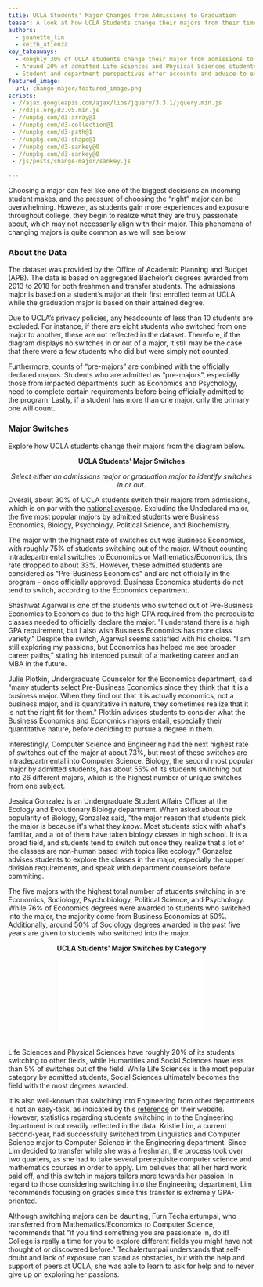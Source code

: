 ```yaml
---
title: UCLA Students' Major Changes from Admissions to Graduation
teaser: A look at how UCLA Students change their majors from their time of admissions to eventual degree, data aggregated from 2013-2018.
authors:
  - jeanette_lin
  - keith_atienza
key_takeaways:
  - Roughly 30% of UCLA students change their major from admissions to graduation, with the highest changes seen among Business Economics, Sociology, Psychobiology, Political Science, and Psychology students. 
  - Around 20% of admitted Life Sciences and Physical Sciences students switch to other fields, while less than 5% of Humanities, Engineering, or Social Sciences students switch to others.
  - Student and department perspectives offer accounts and advice to explore different majors to find one's passion.
featured_image:
  url: change-major/featured_image.png
scripts:
 - //ajax.googleapis.com/ajax/libs/jquery/3.3.1/jquery.min.js
 - //d3js.org/d3.v5.min.js
 - //unpkg.com/d3-array@1
 - //unpkg.com/d3-collection@1
 - //unpkg.com/d3-path@1
 - //unpkg.com/d3-shape@1
 - //unpkg.com/d3-sankey@0
 - //unpkg.com/d3-sankey@0
 - /js/posts/change-major/sankey.js

---
```


Choosing a major can feel like one of the biggest decisions an incoming student makes, and the pressure of choosing the “right” major can be overwhelming. However, as students gain more experiences and exposure throughout college, they begin to realize what they are truly passionate about, which may not necessarily align with their major. This phenomena of changing majors is quite common as we will see below.
 

### About the Data

The dataset was provided by the Office of Academic Planning and Budget (APB). The data is based on aggregated Bachelor’s degrees awarded from 2013 to 2018 for both freshmen and transfer students. The admissions major is based on a student’s major at their first enrolled term at UCLA, while the graduation major is based on their attained degree. 

Due to UCLA’s privacy policies, any headcounts of less than 10 students are excluded. For instance, if there are eight students who switched from one major to another, these are not reflected in the dataset. Therefore, if the diagram displays no switches in or out of a major, it still may be the case that there were a few students who did but were simply not counted.

Furthermore, counts of “pre-majors” are combined with the officially declared majors. Students who are admitted as “pre-majors”, especially those from impacted departments such as Economics and Psychology, need to complete certain requirements before being officially admitted to the program. Lastly, if a student has more than one major, only the primary one will count. 

### Major Switches

Explore how UCLA students change their majors from the diagram below.


<p style="text-align: center; font-weight:bold">UCLA Students' Major Switches</p>
<p style="text-align: center; font-style:italic">Select either an admissions major or graduation major to identify switches in or out.</p>


<div class="dropdown"></div>
<div class="dropdown2"></div>
<div id="chart"></div>
<div id="label"></div>

Overall, about 30% of UCLA students switch their majors from admissions, which is on par with the [national average](https://nces.ed.gov/pubs2018/2018434.pdf). Excluding the Undeclared major, the five most popular majors by admitted students were Business Economics, Biology, Psychology, Political Science, and Biochemistry.

The major with the highest rate of switches out was Business Economics, with roughly 75% of students switching out of the major. Without counting intradepartmental switches to Economics or Mathematics/Economics, this rate dropped to about 33%. However, these admitted students are considered as "Pre-Business Economics" and are not officially in the program - once officially approved, Business Economics students do not tend to switch, according to the Economics department.

Shashwat Agarwal is one of the students who switched out of Pre-Business Economics to Economics due to the high GPA required from the prerequisite classes needed to officially declare the major. "I understand there is a high GPA requirement, but I also wish Business Economics has more class variety." Despite the switch, Agarwal seems satisfied with his choice. “I am still exploring my passions, but Economics has helped me see broader career paths,” stating his intended pursuit of a marketing career and an MBA in the future.

Julie Plotkin, Undergraduate Counselor for the Economics department, said “many students select Pre-Business Economics since they think that it is a business major. When they find out that it is actually economics, not a business major, and is quantitative in nature, they sometimes realize that it is not the right fit for them." Plotkin advises students to consider what the Business Economics and Economics majors entail, especially their quantitative nature, before deciding to pursue a degree in them.

Interestingly, Computer Science and Engineering had the next highest rate of switches out of the major at about 73%, but most of these switches are intradepartmental into Computer Science. Biology, the second most popular major by admitted students, has about 55% of its students switching out into 26 different majors, which is the highest number of unique switches from one subject.

Jessica Gonzalez is an Undergraduate Student Affairs Officer at the Ecology and Evolutionary Biology department. When asked about the popularity of Biology, Gonzalez said, "the major reason that students pick the major is because it's what they _know_. Most students stick with what's familiar, and a lot of them have taken biology classes in high school. It is a broad field, and students tend to switch out once they realize that a lot of the classes are non-human based with topics like ecology." Gonzalez advises students to explore the classes in the major, especially the upper division requirements, and speak with department counselors before commiting.

The five majors with the highest total number of students switching in are Economics, Sociology, Psychobiology, Political Science, and Psychology. While 76% of Economics degrees were awarded to students who switched into the major, the majority come from Business Economics at 50%. Additionally, around 50% of Sociology degrees awarded in the past five years are given to students who switched into the major.

<p style="text-align: center; font-weight:bold">UCLA Students' Major Switches by Category</p>
<iframe id="bar-chart" frameborder="0" scrolling="no" style="display:block;margin:auto;" src="//plot.ly/~jeanettelin8/5.embed?showlink=false"></iframe>

<br>

Life Sciences and Physical Sciences have roughly 20% of its students switching to other fields, while Humanities and Social Sciences have less than 5% of switches out of the field. While Life Sciences is the most popular category by admitted students, Social Sciences ultimately becomes the field with the most degrees awarded.

It is also well-known that switching into Engineering from other departments is not an easy-task, as indicated by this [reference](https://www.seasoasa.ucla.edu/ls-to-engineering/) on their website. However, statistics regarding students switching in to the Engineering department is not readily reflected in the data. Kristie Lim, a current second-year, had successfully switched from Linguistics and Computer Science major to Computer Science in the Engineering department. Since Lim decided to transfer while she was a freshman, the process took over two quarters, as she had to take several prerequisite computer science and mathematics courses in order to apply. Lim believes that all her hard work paid off, and this switch in majors tailors more towards her passion. In regard to those considering switching into the Engineering department, Lim recommends focusing on grades since this transfer is extremely GPA-oriented.   

Although switching majors can be daunting, Furn Techalertumpai, who transferred from Mathematics/Economics to Computer Science, recommends that "if you find something you are passionate in, do it! College is really a time for you to explore different fields you might have not thought of or discovered before." Techalertumpai understands that self-doubt and lack of exposure can stand as obstacles, but with the help and support of peers at UCLA, she was able to learn to ask for help and to never give up on exploring her passions.
